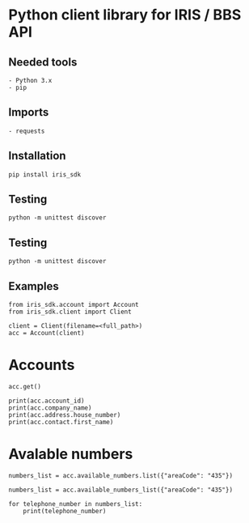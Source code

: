 # Python client library for IRIS / BBS API

## Needed tools

    - Python 3.x
    - pip

## Imports

    - requests

## Installation
```console
pip install iris_sdk
```

## Testing
```console
python -m unittest discover
```

## Testing
```console
python -m unittest discover
```

## Examples

```
from iris_sdk.account import Account
from iris_sdk.client import Client

client = Client(filename=<full_path>)
acc = Account(client)
```

# Accounts

```
acc.get()

print(acc.account_id)
print(acc.company_name)
print(acc.address.house_number)
print(acc.contact.first_name)
```

# Avalable numbers
```
numbers_list = acc.available_numbers.list({"areaCode": "435"})
```

```
numbers_list = acc.available_numbers_list({"areaCode": "435"})
```

```
for telephone_number in numbers_list:
    print(telephone_number)
```